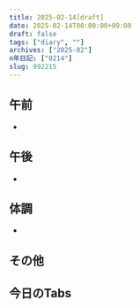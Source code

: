 ```yaml
---
title: 2025-02-14[draft]
date: 2025-02-14T00:00:00+09:00
draft: false
tags: ["diary", ""]
archives: ["2025-02"]
n年日記: ["0214"]
slug: 992215
---
```

## 午前
- 
## 午後
- 
## 体調
- 
## その他
## 今日のTabs